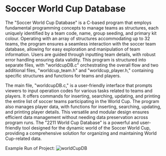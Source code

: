 # Soccer World Cup Database

The "Soccer World Cup Database" is a C-based program that employs fundamental programming concepts to manage teams as structures, each uniquely identified by a team code, name, group seeding, and primary kit colour. Operating with an array of structures accommodating up to 32 teams, the program ensures a seamless interaction with the soccer team database, allowing for easy exploration and manipulation of team information. Users are guided through inputting team details, with robust error handling ensuring data validity. This program is structured into separate files, with "worldcupDB.c" orchestrating the overall flow and two additional files, "worldcup_team.h" and "worldcup_player.h," containing specific structures and functions for teams and players.

The main file, "worldcupDB.c," is a user-friendly interface that prompts viewers to input operation codes for various tasks related to teams and players. It offers commands for inserting, searching, updating, and printing the entire list of soccer teams participating in the World Cup. The program also manages player data, with functions for inserting, searching, updating, and printing player details. This versatile and modular design ensures efficient data management without needing data preservation across program runs. The "2211 World Cup Database" is a powerful and user-friendly tool designed for the dynamic world of the Soccer World Cup, providing a comprehensive solution for organizing and maintaining World Cup-related data.

Example Run of Project:
![worldCupDB](https://github.com/nikhilaroraa/SoccerWorldCupDatabase/assets/155202181/2f4ba470-d29b-41ff-baec-3379c12bbb8f)

